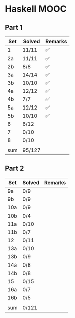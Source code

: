 # Haskell MOOC

## Part 1

| Set | Solved | Remarks |
| --- | ------ | ------- |
| 1   | 11/11  | ✅      |
| 2a  | 11/11  | ✅      |
| 2b  | 8/8    | ✅      |
| 3a  | 14/14  | ✅      |
| 3b  | 10/10  | ✅      |
| 4a  | 12/12  | ✅      |
| 4b  | 7/7    | ✅      |
| 5a  | 12/12  | ✅      |
| 5b  | 10/10  | ✅      |
| 6   | 6/12   |         |
| 7   | 0/10   |         |
| 8   | 0/10   |         |
|     |        |         |
| sum | 95/127 |         |

## Part 2

| Set | Solved | Remarks |
| --- | ------ | ------- |
| 9a  | 0/9    |         |
| 9b  | 0/9    |         |
| 10a | 0/9    |         |
| 10b | 0/4    |         |
| 11a | 0/10   |         |
| 11b | 0/7    |         |
| 12  | 0/11   |         |
| 13a | 0/10   |         |
| 13b | 0/9    |         |
| 14a | 0/8    |         |
| 14b | 0/8    |         |
| 15  | 0/15   |         |
| 16a | 0/7    |         |
| 16b | 0/5    |         |
|     |        |         |
| sum | 0/121  |         |
